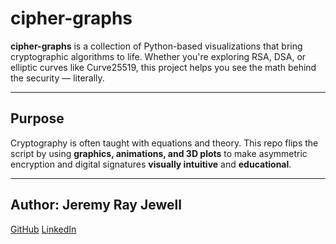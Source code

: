 # cipher-graphs

**cipher-graphs** is a collection of Python-based visualizations that bring cryptographic algorithms to life. Whether you're exploring RSA, DSA, or elliptic curves like Curve25519, this project helps you see the math behind the security — literally.

---

## Purpose

Cryptography is often taught with equations and theory. This repo flips the script by using **graphics, animations, and 3D plots** to make asymmetric encryption and digital signatures **visually intuitive** and **educational**.

---

## Author: **Jeremy Ray Jewell**
[GitHub](https://github.com/jeremyrayjewell)
[LinkedIn](https://www.linkedin.com/in/jeremyrayjewell)



